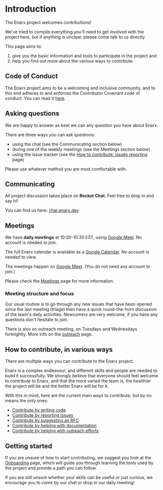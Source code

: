 # Introduction
The Enarx project welcomes contributions!

We've tried to compile everything you'll need to get involved with the project here, but if anything is unclear, please come talk to us directly.

This page aims to:
1. give you the basic information and tools to participate in the project and
2. help you find out more about the various ways to contribute.

## Code of Conduct
The Enarx project aims to be a welcoming and inclusive community, and to this
end adheres to and enforces the Contributor Covenant code of conduct. You can read it
[here](https://github.com/enarx/.github/blob/main/CODE_OF_CONDUCT.md).

## Asking questions
We are happy to answer as best we can any question you have about Enarx.

There are three ways you can ask questions:
- using the chat (see the Communicating section below)
- during one of the weekly meetings (see the Meetings section below)
- using the issue tracker (see the [How to contribute: issues reporting](Issues) page)

Please use whatever method you are most comfortable with.

## Communicating
All project discussion takes place on **Rocket Chat**. Feel free to drop in and say hi!

You can find us here: [chat.enarx.dev](https://chat.enarx.dev)


## Meetings

We have **daily meetings** at 10:00-10:30 EST, using [Google Meet](https://meet.google.com/uxk-ipyg-iui). No account is needed to join.

The full Enarx calendar is available as a [Google Calendar](https://calendar.google.com/calendar/embed?src=leatqk15m1f34loatvatftkm48%40group.calendar.google.com&ctz=America%2FNew_York). No account is needed to view.

The meetings happen on [Google Meet](https://meet.google.com/uxk-ipyg-iui). (You do not need any account to join.)

Please check the [Meetings](https://enarx.dev/meetings) page for more information.


### Meeting structure and focus
Our usual routine is to go through any new issues that have been opened since the last meeting (triage) then have a quick round-the-horn discussion of the team's daily activities. Newcomers are very welcome, if you have any questions don't hesitate to join.

There is also an outreach meeting, on Tuesdays and Wednesdays fortnightly. More info on the [outreach](Outreach) page.

## How to contribute, in various ways
There are multiple ways you can contribute to the Enarx project.

Enarx is a complex endeavour, and different skills and people are needed to
build it successfully. We strongly believe that everyone should feel welcome
to contribute to Enarx, and that the more varied the team is, the healthier the
project will be and the better Enarx will be for it.

With this in mind, here are the current main ways to contribute, but by no means the only ones:

* [Contribute by writing code](Code)
* [Contribute by reporting issues](Issues)
* [Contribute by suggesting an RFC](RFCs)
* [Contribute by helping with documentation](Docs)
* [Contribute by helping with outreach efforts](Outreach)


## Getting started
If you are unsure of how to start contributing, we suggest you look at the [Onboarding](Onboarding) page, which will guide you through learning the tools used by the project and provide a path you can follow.

If you are still unsure whether your skills can be useful or
just curious, we encourage you to come by our chat or drop in our daily meeting!
